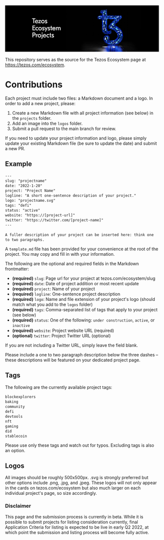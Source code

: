 ![Tezos Ecosystem Projects](TezosEcosystem.png)

This repository serves as the source for the Tezos Ecosystem page at https://tezos.com/ecosystem.


# Contributions

Each project must include two files: a Markdown document and a logo. In order to add a new project, please:

1) Create a new Markdown file with all project information (see below) in the `projects` folder.
2) Add an image into the `logos` folder.
3) Submit a pull request to the main branch for review.

If you need to update your project information and logo, please simply update your existing Markdown file (be sure to update the date) and submit a new PR.


## Example
```
---
slug: "projectname"
date: "2022-1-20"
project: "Project Name"
logline: "A short one-sentence description of your project."
logo: "projectname.svg"
tags: "defi"
status: "active"
website: "https://[project-url]"
twitter: "https://twitter.com/[project-name]"
---

A fuller description of your project can be inserted here: think one to two paragraphs. 
```

A `template.md` file has been provided for your convenience at the root of the project. You may copy and fill in with your information.

The following are the optional and required fields in the Markdown frontmatter:

- **(required)** `slug`: Page url for your project at tezos.com/ecosystem/slug
- **(required)** `date`: Date of project addition or most recent update
- **(required)** `project`: Name of your project
- **(required)** `logline`: One-sentence project description
- **(required)** `logo`: Name and file extension of your project's logo (should match what you add to the `logos` folder)
- **(required)** `tags`: Comma-separated list of tags that apply to your project (see below)
- **(required)** `status`: One of the following: `under construction`, `active`, or `inactive`
- **(required)** `website`: Project website URL (required)
- **(optional)** `twitter`: Project Twitter URL (optional)

If you are not including a Twitter URL, simply leave the field blank.

Please include a one to two paragraph description below the three dashes – these descriptions will be featured on your dedicated project page. 

## Tags

The following are the currently available project tags:

```
blockexplorers
baking
community
defi
devtools
nft
gaming
did
stablecoin
```

Please use only these tags and watch out for typos. Excluding tags is also an option. 

## Logos

All images should be roughly 500x500px. .svg is strongly preferred but other options include .png, .jpg, and .jpeg. These logos will not only appear in the cards on tezos.com/ecosystem but also much larger on each individual project's page, so size accordingly.

### Disclaimer

This page and the submission process is currently in beta. While it is possible to submit projects for listing consideration currently, final Application Criteria for listing is expected to be live in early Q2 2022, at which point the submission and listing process will become fully active. 
